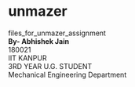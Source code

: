 # unmazer
files_for_unmazer_assignment<br/>
**By- Abhishek Jain**<br/>
    180021<br/>
    IIT KANPUR<br/>
    3RD YEAR U.G. STUDENT<br/>
    Mechanical Engineering Department
